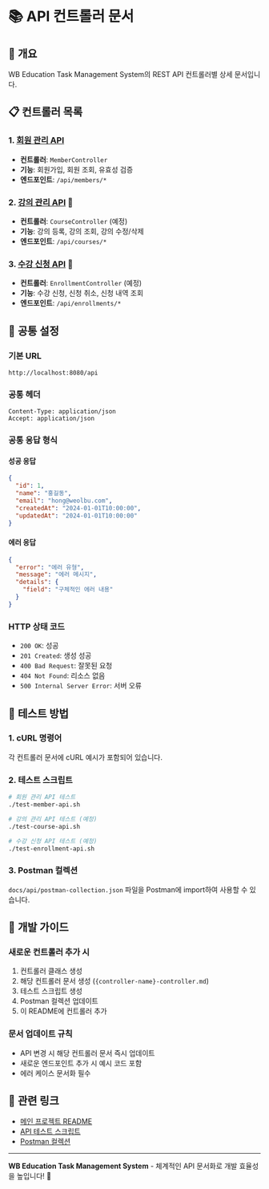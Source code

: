 # 📚 API 컨트롤러 문서

## 🎯 개요

WB Education Task Management System의 REST API 컨트롤러별 상세 문서입니다.

## 📋 컨트롤러 목록

### 1. [회원 관리 API](./member-controller.md)
- **컨트롤러**: `MemberController`
- **기능**: 회원가입, 회원 조회, 유효성 검증
- **엔드포인트**: `/api/members/*`

### 2. [강의 관리 API](./course-controller.md) 🚧
- **컨트롤러**: `CourseController` (예정)
- **기능**: 강의 등록, 강의 조회, 강의 수정/삭제
- **엔드포인트**: `/api/courses/*`

### 3. [수강 신청 API](./enrollment-controller.md) 🚧
- **컨트롤러**: `EnrollmentController` (예정)
- **기능**: 수강 신청, 신청 취소, 신청 내역 조회
- **엔드포인트**: `/api/enrollments/*`

## 🔧 공통 설정

### 기본 URL
```
http://localhost:8080/api
```

### 공통 헤더
```http
Content-Type: application/json
Accept: application/json
```

### 공통 응답 형식

#### 성공 응답
```json
{
  "id": 1,
  "name": "홍길동",
  "email": "hong@weolbu.com",
  "createdAt": "2024-01-01T10:00:00",
  "updatedAt": "2024-01-01T10:00:00"
}
```

#### 에러 응답
```json
{
  "error": "에러 유형",
  "message": "에러 메시지",
  "details": {
    "field": "구체적인 에러 내용"
  }
}
```

### HTTP 상태 코드
- `200 OK`: 성공
- `201 Created`: 생성 성공
- `400 Bad Request`: 잘못된 요청
- `404 Not Found`: 리소스 없음
- `500 Internal Server Error`: 서버 오류

## 🧪 테스트 방법

### 1. cURL 명령어
각 컨트롤러 문서에 cURL 예시가 포함되어 있습니다.

### 2. 테스트 스크립트
```bash
# 회원 관리 API 테스트
./test-member-api.sh

# 강의 관리 API 테스트 (예정)
./test-course-api.sh

# 수강 신청 API 테스트 (예정)
./test-enrollment-api.sh
```

### 3. Postman 컬렉션
`docs/api/postman-collection.json` 파일을 Postman에 import하여 사용할 수 있습니다.

## 📝 개발 가이드

### 새로운 컨트롤러 추가 시
1. 컨트롤러 클래스 생성
2. 해당 컨트롤러 문서 생성 (`{controller-name}-controller.md`)
3. 테스트 스크립트 생성
4. Postman 컬렉션 업데이트
5. 이 README에 컨트롤러 추가

### 문서 업데이트 규칙
- API 변경 시 해당 컨트롤러 문서 즉시 업데이트
- 새로운 엔드포인트 추가 시 예시 코드 포함
- 에러 케이스 문서화 필수

## 🔗 관련 링크

- [메인 프로젝트 README](../../README.md)
- [API 테스트 스크립트](../api/test-scripts/)
- [Postman 컬렉션](../api/postman-collection.json)

---

**WB Education Task Management System** - 체계적인 API 문서화로 개발 효율성을 높입니다! 🚀
